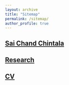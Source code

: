 ```yaml
---
layout: archive
title: "Sitemap"
permalink: /sitemap/
author_profile: true
---
```


<h2><a href=“https://saichandchintala.github.io/”>Sai Chand Chintala</a></h2>

<h2><a href=“https://saichandchintala.github.io/research/”>Research</a></h2>

<h2><a href=“https://saichandchintala.github.io/cv/”>CV</a></h2>

<!-- {% include base_path %}

A list of all the posts and pages found on the site. For you robots out there is an [XML version]({{ base_path }}/sitemap.xml) available for digesting as well.

<h2>Pages</h2>
{% for post in site.pages %}
  {% include archive-single.html %}
{% endfor %}

<h2>Posts</h2>
{% for post in site.posts %}
  {% include archive-single.html %}
{% endfor %}

{% capture written_label %}'None'{% endcapture %}

{% for collection in site.collections %}
{% unless collection.output == false or collection.label == "posts" %}
  {% capture label %}{{ collection.label }}{% endcapture %}
  {% if label != written_label %}
  <h2>{{ label }}</h2>
  {% capture written_label %}{{ label }}{% endcapture %}
  {% endif %}
{% endunless %}
{% for post in collection.docs %}
  {% unless collection.output == false or collection.label == "posts" %}
  {% include archive-single.html %}
  {% endunless %} 
{% endfor %}
{% endfor %} -->
